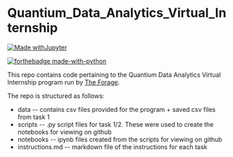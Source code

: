 # Quantium_Data_Analytics_Virtual_Internship

 [![Made withJupyter](https://img.shields.io/badge/Made%20with-Jupyter-orange?style=for-the-badge&logo=Jupyter)](https://jupyter.org/try)
 
 [![forthebadge made-with-python](http://ForTheBadge.com/images/badges/made-with-python.svg)](https://www.python.org/)
 
This repo contains code pertaining to the Quantium Data Analytics Virtual Internship program run by [The Forage](https://www.theforage.com/).

The repo is structured as follows:
- data -- contains csv files provided for the program + saved csv files from task 1
- scripts -- .py script files for task 1/2. These were used to create the notebooks for viewing on github
- notebooks -- ipynb files created from the scripts for viewing on github
- instructions.md -- markdown file of the instructions for each task
 
 
